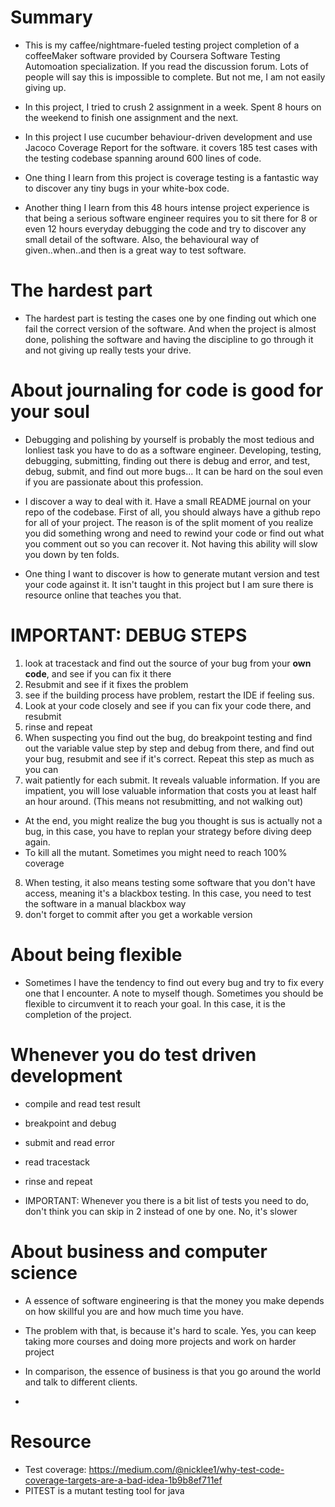 # Summary
* This is my caffee/nightmare-fueled testing project completion of a coffeeMaker software provided by Coursera Software Testing Automoation specialization. If you read the discussion forum. Lots of people will say this is impossible to complete. But not me, I am not easily giving up.

* In this project, I tried to crush 2 assignment in a week. Spent 8 hours on the weekend to finish one assignment and the next.

* In this project I use cucumber behaviour-driven development and use Jacoco Coverage Report for the software. it covers 185 test cases with the testing codebase spanning around 600 lines of code.

* One thing I learn from this project is coverage testing is a fantastic way to discover any tiny bugs in your white-box code.

* Another thing I learn from this 48 hours intense project experience is that being a serious software engineer requires you to sit there for 8 or even 12 hours everyday debugging the code and try to discover any small detail of the software. Also, the behavioural way of given..when..and then is a great way to test software.

# The hardest part
* The hardest part is testing the cases one by one finding out which one fail the correct version of the software. And when the project is almost done, polishing the software and having the discipline to go through it and not giving up really tests your drive.

# About journaling for code is good for your soul
* Debugging and polishing by yourself is probably the most tedious and lonliest task you have to do as a software engineer. Developing, testing, debugging, submitting, finding out there is debug and error, and test, debug, submit, and find out more bugs... It can be hard on the soul even if you are passionate about this profession.

* I discover a way to deal with it. Have a small README journal on your repo of the codebase. First of all, you should always have a github repo for all of your project. The reason is of the split moment of you realize you did something wrong and need to rewind your code or find out what you comment out so you can recover it. Not having this ability will slow you down by ten folds.

* One thing I want to discover is how to generate mutant version and test your code against it. It isn't taught in this project but I am sure there is resource online that teaches you that.

# IMPORTANT: DEBUG STEPS
1. look at tracestack and find out the source of your bug from your **own code**, and see if you can fix it there
2. Resubmit and see if it fixes the problem
3. see if the building process have problem, restart the IDE if feeling sus.
4. Look at your code closely and see if you can fix your code there, and resubmit
5. rinse and repeat
6. When suspecting you find out the bug, do breakpoint testing and find out the variable value step by step and debug from there, and find out your bug, resubmit and see if it's correct. Repeat this step as much as you can
7. wait patiently for each submit. It reveals valuable information. If you are impatient, you will lose valuable information that costs you at least half an hour around. (This means not resubmitting, and not walking out)
* At the end, you might realize the bug you thought is sus is actually not a bug, in this case, you have to replan your strategy before diving deep again.
* To kill all the mutant. Sometimes you might need to reach 100% coverage
8. When testing, it also means testing some software that you don't have access, meaning it's a blackbox testing. In this case, you need to test the software in a manual blackbox way
9. don't forget to commit after you get a workable version


# About being flexible
* Sometimes I have the tendency to find out every bug and try to fix every one that I encounter. A note to myself though. Sometimes you should be flexible to circumvent it to reach your goal. In this case, it is the completion of the project.

# Whenever you do test driven development

* compile and read test result
* breakpoint and debug
* submit and read error 
* read tracestack
* rinse and repeat

* IMPORTANT: Whenever you there is a bit list of tests you need to do, don't think you can skip in 2 instead of one by one. No, it's slower

# About business and computer science
* A essence of software engineering is that the money you make depends on how skillful you are and how much time you have.

* The problem with that, is because it's hard to scale. Yes, you can keep taking more courses and doing more projects and work on harder project

* In comparison, the essence of business is that you go around the world and talk to different clients.
*

# Resource
* Test coverage: https://medium.com/@nicklee1/why-test-code-coverage-targets-are-a-bad-idea-1b9b8ef711ef
* PITEST is a mutant testing tool for java